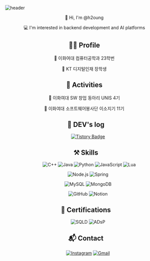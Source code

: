 ![header](https://capsule-render.vercel.app/api?type=wave&color=E8DDED&height=300&section=header&text=Hyunyoung's%20GitHub&fontSize=70&animation=fadeIn&fontAlignY=38&desc=Get,%20Set,%20Go!&descAlignY=60&descAlign=85)

<!-- Introduction -->
<p align="center">👋 Hi, I'm @h2oung</p>
<p align="center">💻 I'm interested in backend development and AI platforms</p>

<!-- Profile -->
<h2 align="center">👩‍💻 Profile</h2>
<p align="center">🔹 이화여대 컴퓨터공학과 23학번</p>
<p align="center">🔹 KT 디지털인재 장학생</p>

<!-- Activities -->
<h2 align="center">📌 Activities</h2>
<p align="center">🔹 이화여대 SW 창업 동아리 UNIS 4기</p>
<p align="center">🔹 이화여대 소프트웨어봉사단 이소지기 11기</p>

<!-- DEV's log -->
<h2 align="center">&nbsp;&nbsp;📝 DEV's log</h2>
<div align="center">
  
&nbsp;&nbsp;&nbsp;&nbsp;&nbsp;&nbsp;[![Tistory Badge](https://img.shields.io/badge/Tistory-Blog-FF5A5F?style=flat-square&logo=tistory&logoColor=white)](https://wisekhy.tistory.com/)

</div>

<!-- Skills -->
<h2 align="center">&nbsp;&nbsp;⚒️ Skills</h2>
<div align="center">

<!-- Languages -->
&nbsp;&nbsp;&nbsp;&nbsp;&nbsp;&nbsp;&nbsp;&nbsp;![C++](https://img.shields.io/badge/C++-00599C?style=flat-square&logo=c%2B%2B&logoColor=white)
![Java](https://img.shields.io/badge/Java-007396?style=flat-square&logo=java&logoColor=white)
![Python](https://img.shields.io/badge/Python-3776AB?style=flat-square&logo=python&logoColor=white)
![JavaScript](https://img.shields.io/badge/JavaScript-F7DF1E?style=flat-square&logo=javascript&logoColor=black)
![Lua](https://img.shields.io/badge/Lua-2C2D72?style=flat-square&logo=lua&logoColor=white)

<!-- Backend -->
&nbsp;&nbsp;&nbsp;&nbsp;&nbsp;&nbsp;![Node.js](https://img.shields.io/badge/Node.js-339933?style=flat-square&logo=node.js&logoColor=white)
![Spring](https://img.shields.io/badge/Spring-6DB33F?style=flat-square&logo=spring&logoColor=white)

<!-- Database -->
&nbsp;&nbsp;&nbsp;&nbsp;&nbsp;&nbsp;![MySQL](https://img.shields.io/badge/MySQL-4479A1?style=flat-square&logo=mysql&logoColor=white)
![MongoDB](https://img.shields.io/badge/MongoDB-47A248?style=flat-square&logo=mongodb&logoColor=white)

<!-- Tools -->
&nbsp;&nbsp;&nbsp;&nbsp;&nbsp;&nbsp;![GitHub](https://img.shields.io/badge/GitHub-181717?style=flat-square&logo=github&logoColor=white)
![Notion](https://img.shields.io/badge/Notion-000000?style=flat-square&logo=notion&logoColor=white)

</div>

<!-- Certifications -->
<h2 align="center">&nbsp;&nbsp;📜 Certifications</h2>
<div align="center">

&nbsp;&nbsp;&nbsp;&nbsp;&nbsp;&nbsp;![SQLD](https://img.shields.io/badge/Certification-SQLD-2E8B57?style=flat-square)
![ADsP](https://img.shields.io/badge/Certification-ADsP-4682B4?style=flat-square)

</div>

<!-- Contact -->
<h2 align="center">&nbsp;&nbsp;📬 Contact</h2>
<div align="center">

&nbsp;&nbsp;&nbsp;&nbsp;&nbsp;&nbsp;[![Instagram](https://img.shields.io/badge/Instagram-hvoun_g-E4405F?style=flat-square&logo=instagram&logoColor=white)](https://instagram.com/hvoun_g)
[![Gmail](https://img.shields.io/badge/Email-wisekhy@ewhain.net-D14836?style=flat-square&logo=gmail&logoColor=white)](mailto:wisekhy@ewhain.net)

</div>


